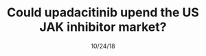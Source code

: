 ---
title: "Could upadacitinib upend the US JAK inhibitor market?"
image: "images/writing/post-20.jpg"
link: "https://www.pharmaceutical-technology.com/comment/upadacitinib-jak-inhibitor-market/"
categories: ['Conference Review']
date: "10/24/18"
order: "20"
draft: false
---